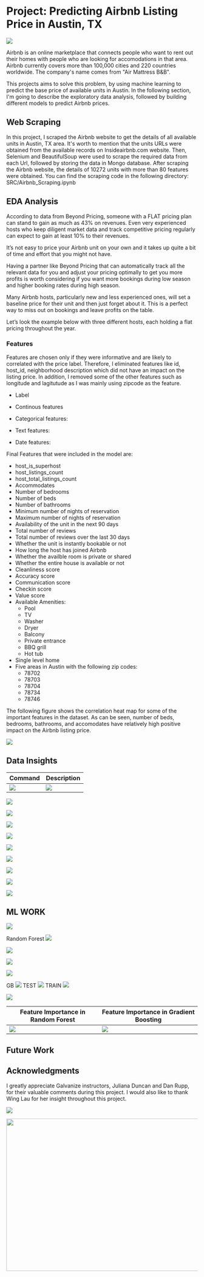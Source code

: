 # Project: Predicting Airbnb Listing Price in Austin, TX

![](img/Austin_Airbnb.JPG)

Airbnb is an online marketplace that connects people who want to rent out their homes with people who are looking for accomodations in that area. Airbnb currently covers more than 100,000 cities and 220 countries worldwide. The company's name comes from "Air Mattress B&B".






This projects aims to solve this problem, by using machine learning to predict the base price of available units in Austin. In the following section, I'm going to describe the exploratory data analysis, followed by building different models to predict Airbnb prices.


## Web Scraping
In this project, I scraped the Airbnb website to get the details of all available units in Austin, TX area. It's worth to mention that the units URLs were obtained from the available records on Insideairbnb.com website. Then, Selenium and BeautifulSoup were used to scrape the required data from each Url, followed by storing the data in Mongo database.
After scraping the Airbnb website, the details of 10272 units with more than 80 features were obtained. You can find the scraping code in the following directory: SRC/Airbnb_Scraping.ipynb

## EDA Analysis




According to data from Beyond Pricing, someone with a FLAT pricing plan can stand to gain as much as 43% on revenues.  Even very experienced hosts who keep diligent market data and track competitive pricing regularly can expect to gain at least 10% to their revenues.

It’s not easy to price your Airbnb unit on your own and it takes up quite a bit of time and effort that you might not have.

Having a partner like Beyond Pricing that can automatically track all the relevant data for you and adjust your pricing optimally to get you more profits is worth considering if you want more bookings during low season and higher booking rates during high season.


Many Airbnb hosts, particularly new and less experienced ones, will set a baseline price for their unit and then just forget about it.  This is a perfect way to miss out on bookings and leave profits on the table.

Let’s look the example below with three different hosts, each holding a flat pricing throughout the year.



### Features
Features are chosen only if they were informative and are likely to correlated with the price label. Therefore, I eliminated features like id, host_id, neighborhood description which did not have an impact on the listing price. In addition, I removed some of the other features such as longitude and lagitutude as I was mainly using zipcode as the feature.

* Label


* Continous features



* Categorical features:


* Text features:


* Date features: 


Final Features that were included in the model are:
* host_is_superhost
* host_listings_count
* host_total_listings_count
* Accommodates
* Number of bedrooms
* Number of beds
* Number of bathrooms
* Minimum number of nights of reservation
* Maximum number of nights of reservation
* Availability of the unit in the next 90 days
* Total number of reviews
* Total number of reviews over the last 30 days
* Whether the unit is instantly bookable or not
* How long the host has joined Airbnb
* Whether the availble room is private or shared
* Whether the entire house is available or not
* Cleanliness score
* Accuracy score
* Communication score
* Checkin score
* Value score
* Available Amenities:
    * Pool 
    * TV 
    * Washer 
    * Dryer
    * Balcony
    * Private entrance
    * BBQ grill
    * Hot tub
* Single level home
* Five areas in Austin with the following zip codes:
    * 78702
    * 78703
    * 78704
    * 78734
    * 78746


The following figure shows the correlation heat map for some of the important features in the dataset. As can be seen, number of beds, bedrooms, bathrooms, and accomodates have relatively high positive impact on the Airbnb listing price.

![](img/Correlation.png)


## Data Insights


| Command | Description |
| --- | --- |
| ![](img/Room_type.png) | ![](img/House_type.png) |



![](img/Room_type.png)



![](img/House_type.png)


![](img/Location.png)


![](img/Price_vs_guest.png)


![](img/Price_vs_guest.png)

![](img/Price_vs_superhost.png)



![](img/Owners.png)


![](img/host_joined.png)



![](img/Airbnb_prices.png)





## ML WORK



![](img/residuals.png)



Random Forest
![](img/rf_GINI_Importance.png)

![](img/rf_permutation.png)

![](img/rf_test.png)

![](img/rf_training.png)



GB
![](img/GB_GINI.png)
TEST
![](img/GINI_Test.png)
TRAIN
![](img/GINI_Train.png)


![](img/Test_gb_less_800.png)


| Feature Importance in Random Forest | Feature Importance in Gradient Boosting |
| --- | --- |
| ![](img/rf_GINI_Importance.png)| ![](img/GB_GINI.png) |



## Future Work






## Acknowledgments
I greatly appreciate Galvanize instructors, Juliana Duncan and Dan Rupp, for their valuable comments during this project. I would also like to thank Wing Lau for her insight throughout this project.



![](images/Introduction.png)

<img src="images/Workflow.jpg" width=800 height = 400>